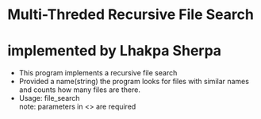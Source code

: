 # Multi-Threded Recursive File Search
# implemented by Lhakpa Sherpa

- This program implements a recursive file search
- Provided  a name(string) the program looks for files with similar names 
  and counts how many files are there. 
- Usage:
	file_search <search term> <starting directory>
  note: parameters in <> are required
